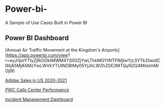 # Power-bi-
A Sample of Use Cases Built in Power BI
## Power BI Dashboard

[Annual Air Traffic Movement at the Kingdom's Airports](https://app.powerbi.com/view? r=eyJrIjoiYTIyZjRiODktMWM4YS00ZjYwLThkMGYtNTFlMjIwYjc3YTk2IiwidCI6IjA5MjA5MzYwLWVkYTUtNDBlMy05YjJhLWZhZGE3MTQyN2Q4MiIsImMiOjl9)

[Adidas Sales in US 2020-2021](https://app.powerbi.com/view?r=eyJrIjoiZmQzNTI1MGUtMWJmYy00ODIzLTlmNTktYmJkZmY3NWZhY2IyIiwidCI6IjA5MjA5MzYwLWVkYTUtNDBlMy05YjJhLWZhZGE3MTQyN2Q4MiIsImMiOjl9)

[PWC Calls Center Performance](https://app.powerbi.com/view?r=eyJrIjoiOTZhMTY4ODEtODNlYi00ODE1LWIyYjAtZWE3YzBiNmNjMWE4IiwidCI6IjA5MjA5MzYwLWVkYTUtNDBlMy05YjJhLWZhZGE3MTQyN2Q4MiIsImMiOjl9)

[Incident Management Dashboard](https://app.powerbi.com/view?r=eyJrIjoiM2Q3Y2VkZWYtMmFkNy00ZGNkLWJlMzctZjVlNTEwMjFlOGYzIiwidCI6IjA5MjA5MzYwLWVkYTUtNDBlMy05YjJhLWZhZGE3MTQyN2Q4MiIsImMiOjl9)
